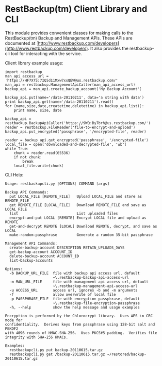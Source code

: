 RestBackup(tm) Client Library and CLI
=====================================


This module provides convenient classes for making calls to the
RestBackup(tm) Backup and Management APIs.  These APIs are documented
at [http://www.restbackup.com/developers](http://www.restbackup.com/developers).
It also provides the restbackup-cli tool for interacting with the service.

Client library example usage:

    import restbackup
    man_api_access_url = 'https://HF7X7S:7IQ5d11Mxw7xxQEW@us.restbackup.com/'
    man_api = restbackup.ManagementApiCaller(man_api_access_url)
    backup_api = man_api.create_backup_account('My Backup Account')
    
    backup_api.put(name='/data-20110211', data='a string with data')
    print backup_api.get(name='/data-20110211').read()
    for (name,size,date,createtime,deletetime) in backup_api.list():
        print name, size, date
    
    backup_api = restbackup.BackupApiCaller('https://9WQ:By7brh@us.restbackup.com/')
    reader = restbackup.FileReader('file-to-encrypt-and-upload')
    backup_api.put_encrypted('passphrase', '/encrypted-file', reader)
    
    reader = backup_api.get_encrypted('passphrase', '/encrypted-file')
    local_file = open('downloaded-and-decrypted-file', 'wb')
    while True:
        chunk = reader.read(65536)
        if not chunk:
            break
        local_file.write(chunk)

CLI Help:

    Usage: restbackupcli.py [OPTIONS] COMMAND [args]
    
    Backup API Commands:
      put LOCAL_FILE [REMOTE_FILE]   Upload LOCAL_FILE and store as REMOTE_FILE
      get REMOTE_FILE [LOCAL_FILE]   Download REMOTE_FILE and save as LOCAL_FILE
      list                           List uploaded files
      encrypt-and-put LOCAL [REMOTE] Encrypt LOCAL file and upload as REMOTE
      get-and-decrypt REMOTE [LOCAL] Download REMOTE, decrypt, and save as LOCAL
      make-random-passphrase         Generate a random 35-bit passphrase
    
    Management API Commands:
      create-backup-account DESCRIPTION RETAIN_UPLOADS_DAYS
      get-backup-account ACCOUNT_ID
      delete-backup-account ACCOUNT_ID
      list-backup-accounts
    
    Options:
      -b BACKUP_URL_FILE  file with backup api access url, default
                          ~\.restbackup-backup-api-access-url
      -m MAN_URL_FILE     file with management api access url, default
                          ~\.restbackup-management-api-access-url
      -u ACCESS_URL       access url, ignores -b and -m arguments
      -f                  allow overwrite of local file
      -p PASSPHRASE_FILE  file with encryption passphrase, default
                          ~\.restbackup-file-encryption-passphrase
      -h, --help          show the help message and usage examples
    
    Encryption is performed by the Chlorocrypt library.  Uses AES in CBC mode for
    confidentiality.  Derives keys from passphrase using 128-bit salt and PBKDF2
    with 4096 rounds of HMAC-SHA-256.  Uses PKCS#5 padding.  Verifies file
    integrity with SHA-256 HMACs.
    
    Examples:
      restbackupcli.py put backup-20110615.tar.gz
      restbackupcli.py get /backup-20110615.tar.gz ~/restored/backup-20110615.tar.gz
